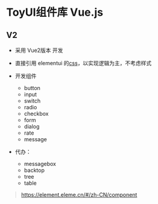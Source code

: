 # ToyUI组件库 Vue.js

## V2


- 采用 Vue2版本 开发
- 直接引用 elementui 的[css](https://github.com/ElementUI/theme-chalk)，以实现逻辑为主，不考虑样式

- 开发组件
  - button
  - input
  - switch
  - radio
  - checkbox
  - form
  - dialog
  - rate
  - message
- 代办：
  - messagebox
  - backtop
  - tree
  - table


> https://element.eleme.cn/#/zh-CN/component